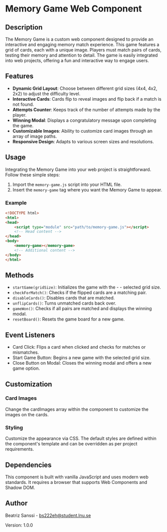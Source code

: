 # Memory Game Web Component

## Description

The Memory Game is a custom web component designed to provide an interactive and engaging memory match experience. This game features a grid of cards, each with a unique image. Players must match pairs of cards, testing their memory and attention to detail. The game is easily integrated into web projects, offering a fun and interactive way to engage users.

## Features

- **Dynamic Grid Layout**: Choose between different grid sizes (4x4, 4x2, 2x2) to adjust the difficulty level.
- **Interactive Cards**: Cards flip to reveal images and flip back if a match is not found.
- **Attempts Counter**: Keeps track of the number of attempts made by the player.
- **Winning Modal**: Displays a congratulatory message upon completing the game.
- **Customizable Images**: Ability to customize card images through an array of image paths.
- **Responsive Design**: Adapts to various screen sizes and resolutions.

## Usage

Integrating the Memory Game into your web project is straightforward. Follow these simple steps:

1. Import the `memory-game.js` script into your HTML file.
2. Insert the `memory-game` tag where you want the Memory Game to appear.

### Example

```html
<!DOCTYPE html>
<html>
<head>
    <script type="module" src="path/to/memory-game.js"></script>
    <!-- Head content -->
</head>
<body>
    <memory-game></memory-game>
    <!-- Additional content -->
</body>
</html>
```

## Methods

- `startGame(gridSize)`: Initializes the game with the - - selected grid size.
- `checkForMatch()`: Checks if the flipped cards are a matching pair.
- `disableCards()`: Disables cards that are matched.
- `unflipCards()`: Turns unmatched cards back over.
- `gameWon()`: Checks if all pairs are matched and displays the winning modal.
- `resetBoard()`: Resets the game board for a new game.

## Event Listeners

- Card Click: Flips a card when clicked and checks for matches or mismatches.
- Start Game Button: Begins a new game with the selected grid size.
- Close Button on Modal: Closes the winning modal and offers a new game option.

## Customization

### Card Images

Change the cardImages array within the component to customize the images on the cards.

### Styling

Customize the appearance via CSS. The default styles are defined within the component's template and can be overridden as per project requirements.

## Dependencies

This component is built with vanilla JavaScript and uses modern web standards. It requires a browser that supports Web Components and Shadow DOM.

## Author

Beatriz Sanssi - <bs222eh@student.lnu.se>

Version: 1.0.0
